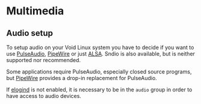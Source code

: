 # Multimedia

## Audio setup

To setup audio on your Void Linux system you have to decide if you want to use
[PulseAudio](./pulseaudio.md), [PipeWire](./pipewire.md) or just
[ALSA](./alsa.md). Sndio is also available, but is neither supported nor
recommended.

Some applications require PulseAudio, especially closed source programs, but
[PipeWire](./pipewire.md) provides a drop-in replacement for PulseAudio.

If [elogind](../session-management.md) is not enabled, it is necessary to be in
the `audio` group in order to have access to audio devices.
